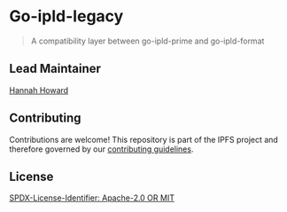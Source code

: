 Go-ipld-legacy
=======================

> A compatibility layer between go-ipld-prime and go-ipld-format

## Lead Maintainer

[Hannah Howard](https://github.com/hannahhoward)

## Contributing

Contributions are welcome! This repository is part of the IPFS project and therefore governed by our [contributing guidelines](https://github.com/ipfs/community/blob/master/CONTRIBUTING.md).

## License

[SPDX-License-Identifier: Apache-2.0 OR MIT](LICENSE.md)
